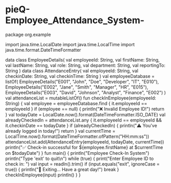 # pieQ-Employee_Attendance_System-

package org.example

import java.time.LocalDate
import java.time.LocalTime
import java.time.format.DateTimeFormatter

data class EmployeeDetails(
    val employeeId: String,
    val firstName: String,
    val lastName: String,
    val role: String,
    val department: String,
    val reportingTo: String
)
data class AttendanceEntry(
    val employeeId: String,
    val checkinDate: String,
    val checkinTime: String
)
val employeeDatabase = listOf(
    EmployeeDetails("E001", "John", "Doe", "Developer", "IT", "E010"),
    EmployeeDetails("E002", "Jane", "Smith", "Manager", "HR", "E015"),
    EmployeeDetails("E003", "David", "Johnson", "Analyst", "Finance", "E002")
)
val attendanceList = mutableListOf<AttendanceEntry>()
fun checkInEmployee(employeeId: String) {
    val employee = employeeDatabase.find { it.employeeId == employeeId }
    if (employee == null) {
        println("❌ Invalid Employee ID!")
        return
    }
    val todayDate = LocalDate.now().format(DateTimeFormatter.ISO_DATE)
    val alreadyCheckedIn = attendanceList.any {
        it.employeeId == employeeId && it.checkinDate == todayDate
    }
    if (alreadyCheckedIn) {
        println("⚠️ You've already logged in today!")
        return
    }
    val currentTime = LocalTime.now().format(DateTimeFormatter.ofPattern("HH:mm:ss"))
    attendanceList.add(AttendanceEntry(employeeId, todayDate, currentTime))
    println("✅ Check-in successful for ${employee.firstName} at $currentTime on $todayDate")
}
fun main() {
    println("Employee Check-In System")
    println("Type 'exit' to quit\n")
    while (true) {
        print("Enter Employee ID to check in: ")
        val input = readln().trim()
        if (input.equals("exit", ignoreCase = true)) {
            println("👋 Exiting... Have a great day!")
            break
        }
        checkInEmployee(input)
        println()
    }
}
